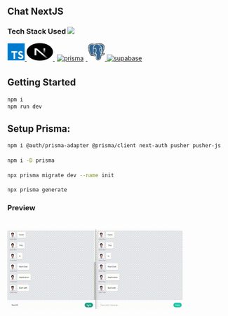 ## Chat NextJS

<h3> Tech Stack Used <img src="https://media2.giphy.com/media/QssGEmpkyEOhBCb7e1/giphy.gif?cid=ecf05e47a0n3gi1bfqntqmob8g9aid1oyj2wr3ds3mg700bl&rid=giphy.gif" width="32px"> </h3>
<p align="left">
  <a href="https://www.typescriptlang.org/" target="_blank">
    <img src="https://raw.githubusercontent.com/devicons/devicon/master/icons/typescript/typescript-original.svg" alt="typescript" width="40" height="40"/>
  </a>
  <a href="https://nextjs.org/" target="_blank">
    <img src="https://raw.githubusercontent.com/devicons/devicon/master/icons/nextjs/nextjs-original.svg" alt="nextjs" width="60" height="40"/>
  </a>
  <a href="https://www.prisma.io/" target="_blank">
    <img src="https://cdn.jsdelivr.net/gh/devicons/devicon@latest/icons/prisma/prisma-original.svg" alt="prisma" width="40" height="30" style=" padding: 5px; border-radius: 5px;"/>
  </a>
  <a href="https://www.postgresql.org/" target="_blank">
    <img src="https://raw.githubusercontent.com/devicons/devicon/master/icons/postgresql/postgresql-original.svg" alt="postgresql" width="40" height="40"/>
  </a>
  <a href="https://www.postgresql.org/" target="_blank">
    <img src="https://cdn.jsdelivr.net/gh/devicons/devicon@latest/icons/supabase/supabase-original.svg"
           alt="supabase" width="60" height="40"/>
  </a>
</p>

## Getting Started
```bash
npm i
npm run dev
```

## Setup Prisma:

```bash
npm i @auth/prisma-adapter @prisma/client next-auth pusher pusher-js

npm i -D prisma

npx prisma migrate dev --name init

npx prisma generate
```


### Preview

![](./screenrecord-chat-project.gif)
=======